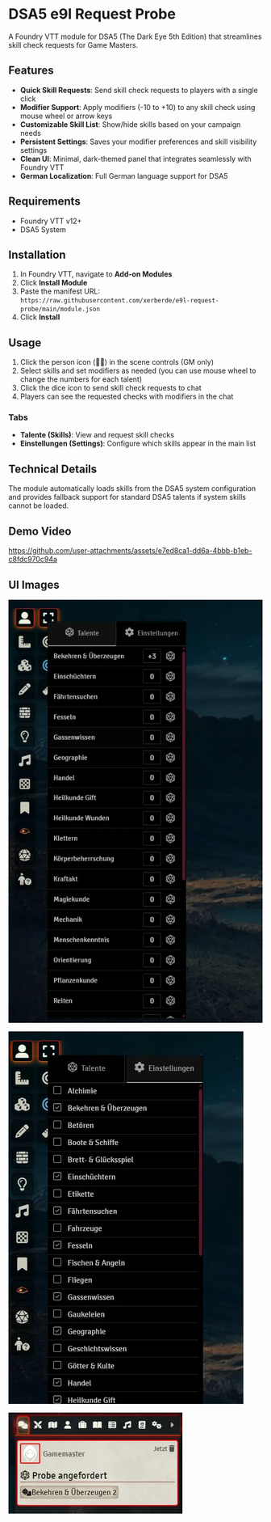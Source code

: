 # DSA5 e9l Request Probe

A Foundry VTT module for DSA5 (The Dark Eye 5th Edition) that streamlines skill check requests for Game Masters.

## Features

- **Quick Skill Requests**: Send skill check requests to players with a single click
- **Modifier Support**: Apply modifiers (-10 to +10) to any skill check using mouse wheel or arrow keys
- **Customizable Skill List**: Show/hide skills based on your campaign needs
- **Persistent Settings**: Saves your modifier preferences and skill visibility settings
- **Clean UI**: Minimal, dark-themed panel that integrates seamlessly with Foundry VTT
- **German Localization**: Full German language support for DSA5

## Requirements

- Foundry VTT v12+
- DSA5 System

## Installation

1. In Foundry VTT, navigate to **Add-on Modules**
2. Click **Install Module**
3. Paste the manifest URL: `https://raw.githubusercontent.com/xerberde/e9l-request-probe/main/module.json`
4. Click **Install**

## Usage

1. Click the person icon (🧑‍🎓) in the scene controls (GM only)
2. Select skills and set modifiers as needed (you can use mouse wheel to change the numbers for each talent)
3. Click the dice icon to send skill check requests to chat
4. Players can see the requested checks with modifiers in the chat

### Tabs
- **Talente (Skills)**: View and request skill checks
- **Einstellungen (Settings)**: Configure which skills appear in the main list

## Technical Details

The module automatically loads skills from the DSA5 system configuration and provides fallback support for standard DSA5 talents if system skills cannot be loaded.

## Demo Video
https://github.com/user-attachments/assets/e7ed8ca1-dd6a-4bbb-b1eb-c8fdc970c94a

## UI Images

![Talent Tab](img/1a6b5778499945bbb3beb0838b7d5c35.webp)

![Settings Tab](img/07de6aad0e934484a85cd223d43c8546.webp)

![FoundryVTT Request Talent Check](img/214a50ff8af14e24b0fd17c9552b16af.webp)

